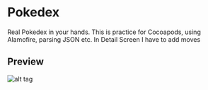# Pokedex
Real Pokedex in your hands. This is practice for Cocoapods, using Alamofire, parsing JSON etc.
In Detail Screen I have to add moves

## Preview
![alt tag](http://d.pr/i/FJ6p/3B6leX2I+)